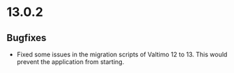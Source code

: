 # 13.0.2

## Bugfixes

* Fixed some issues in the migration scripts of Valtimo 12 to 13. This would prevent the application from starting.
